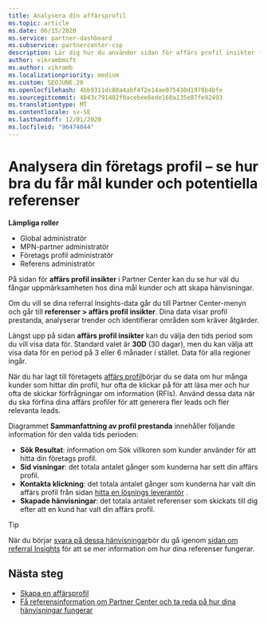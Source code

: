 ```yaml
---
title: Analysera din affärsprofil
ms.topic: article
ms.date: 06/15/2020
ms.service: partner-dashboard
ms.subservice: partnercenter-csp
description: Lär dig hur du använder sidan för affärs profil insikter för att se hur väl du fångar uppmärksamheten hos dina mål kunder och hur du skapar hänvisningar.
author: vikrambmsft
ms.author: vikramb
ms.localizationpriority: medium
ms.custom: SEOJUNE.20
ms.openlocfilehash: 4bb9311dc88a4abf4f2e14ae075430d1978b4bfe
ms.sourcegitcommit: 4043c791402f0acebee6ede160a135e87fe92493
ms.translationtype: MT
ms.contentlocale: sv-SE
ms.lasthandoff: 12/01/2020
ms.locfileid: "96474044"
---
```

# <a name="analyze-your-business-profile---see-how-well-you-attract-target-customers-and-potential-referrals"></a>Analysera din företags profil – se hur bra du får mål kunder och potentiella referenser
<!-- 
https://go.microsoft.com/fwlink/?linkid=849120
-->

**Lämpliga roller**

- Global administratör
- MPN-partner administratör
- Företags profil administratör
- Referens administratör

På sidan för **affärs profil insikter** i Partner Center kan du se hur väl du fångar uppmärksamheten hos dina mål kunder och att skapa hänvisningar.

Om du vill se dina referral Insights-data går du till Partner Center-menyn och går till **referenser > affärs profil insikter**. Dina data visar profil prestanda, analyserar trender och identifierar områden som kräver åtgärder.

Längst upp på sidan **affärs profil insikter** kan du välja den tids period som du vill visa data för. Standard valet är **30D** (30 dagar), men du kan välja att visa data för en period på 3 eller 6 månader i stället. Data för alla regioner ingår.

När du har lagt till företagets [affärs profil](create-a-marketing-profile.md)börjar du se data om hur många kunder som hittar din profil, hur ofta de klickar på för att läsa mer och hur ofta de skickar förfrågningar om information (RFIs). Använd dessa data när du ska förfina dina affärs profiler för att generera fler leads och fler relevanta leads.

Diagrammet **Sammanfattning av profil prestanda** innehåller följande information för den valda tids perioden:

- **Sök Resultat**: information om Sök villkoren som kunder använder för att hitta din företags profil.
- **Sid visningar**: det totala antalet gånger som kunderna har sett din affärs profil.
- **Kontakta klickning**: det totala antalet gånger som kunderna har valt din affärs profil från sidan [hitta en lösnings leverantör](https://www.microsoft.com/solution-providers/home) .
- **Skapade hänvisningar**: det totala antalet referenser som skickats till dig efter att en kund har valt din affärs profil.

> [!TIP]
> När du börjar [svara på dessa hänvisningar](manage-leads.md)bör du gå igenom [sidan om referral Insights](referral-insights.md) för att se mer information om hur dina referenser fungerar.

## <a name="next-steps"></a>Nästa steg

- [Skapa en affärsprofil](create-a-marketing-profile.md)
- [Få referensinformation om Partner Center och ta reda på hur dina hänvisningar fungerar](referral-insights.md)